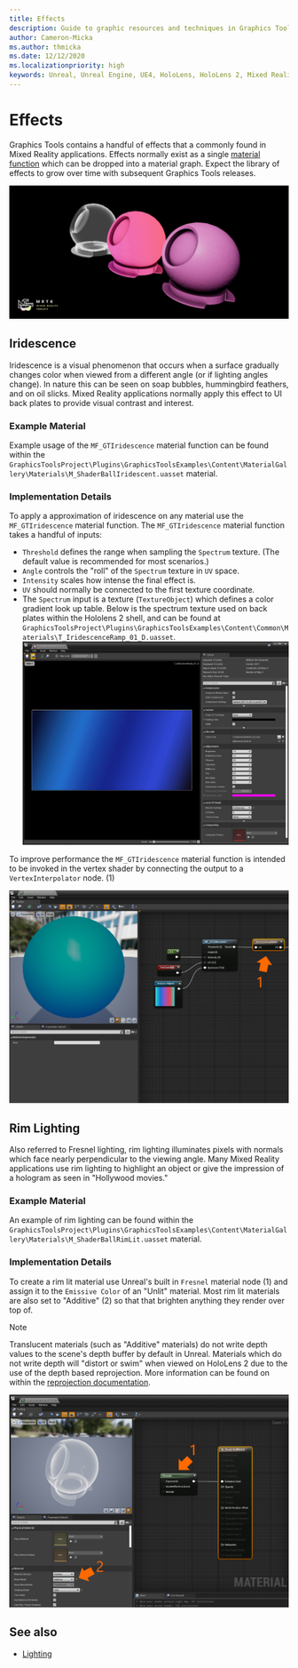 ```yaml
---
title: Effects
description: Guide to graphic resources and techniques in Graphics Tools.
author: Cameron-Micka
ms.author: thmicka
ms.date: 12/12/2020
ms.localizationpriority: high
keywords: Unreal, Unreal Engine, UE4, HoloLens, HoloLens 2, Mixed Reality, development, MRTK, GT, Graphics Tools, graphics, rendering, materials
---
```


# Effects

Graphics Tools contains a handful of effects that a commonly found in Mixed Reality applications. Effects normally exist as a single [material function](https://docs.unrealengine.com/en-US/RenderingAndGraphics/Materials/Functions/index.html) which can be dropped into a material graph. Expect the library of effects to grow over time with subsequent Graphics Tools releases.

![Effects](Images/FeatureCards/Effects.png)

## Iridescence

Iridescence is a visual phenomenon that occurs when a surface gradually changes color when viewed from a different angle (or if lighting angles change). In nature this can be seen on soap bubbles, hummingbird feathers, and on oil slicks. Mixed Reality applications normally apply this effect to UI back plates to provide visual contrast and interest. 

### Example Material

Example usage of the `MF_GTIridescence` material function can be found within the `GraphicsToolsProject\Plugins\GraphicsToolsExamples\Content\MaterialGallery\Materials\M_ShaderBallIridescent.uasset` material.

### Implementation Details

To apply a approximation of iridescence on any material use the `MF_GTIridescence` material function. The `MF_GTIridescence` material function takes a handful of inputs:

* `Threshold` defines the range when sampling the `Spectrum` texture. (The default value is recommended for most scenarios.)
* `Angle` controls the "roll" of the `Spectrum` texture in `UV` space.
* `Intensity` scales how intense the final effect is.
* `UV` should normally be connected to the first texture coordinate.
* The `Spectrum` input is a texture (`TextureObject`) which defines a color gradient look up table. Below is the spectrum texture used on back plates within the Hololens 2 shell, and can be found at `GraphicsToolsProject\Plugins\GraphicsToolsExamples\Content\Common\Materials\T_IridescenceRamp_01_D.uasset`.
    ![Iridescence Vertex](Images/Effects/EffectsIridescenceSpectrum.png)

To improve performance the `MF_GTIridescence` material function is intended to be invoked in the vertex shader by connecting the output to a `VertexInterpolator` node. (1)

![Iridescence Vertex](Images/Effects/EffectsIridescenceVertex.png)

## Rim Lighting

Also referred to Fresnel lighting, rim lighting illuminates pixels with normals which face nearly perpendicular to the viewing angle. Many Mixed Reality applications use rim lighting to highlight an object or give the impression of a hologram as seen in "Hollywood movies."

### Example Material

An example of rim lighting can be found within the `GraphicsToolsProject\Plugins\GraphicsToolsExamples\Content\MaterialGallery\Materials\M_ShaderBallRimLit.uasset` material.

### Implementation Details

To create a rim lit material use Unreal's built in `Fresnel` material node (1) and assign it to the `Emissive Color` of an "Unlit" material. Most rim lit materials are also set to "Additive" (2) so that that brighten anything they render over top of.

> [!NOTE] 
> Translucent materials (such as "Additive" materials) do not write depth values to the scene's depth buffer by default in Unreal. Materials which do not write depth will "distort or swim" when viewed on HoloLens 2 due to the use of the depth based reprojection. More information can be found on within the [reprojection documentation](https://docs.microsoft.com/en-us/windows/mixed-reality/develop/platform-capabilities-and-apis/hologram-stability#reprojection). 

![Rim Lit Material](Images/Effects/EffectsRimLitMaterial.png)

## See also

- [Lighting](Lighting.md)

